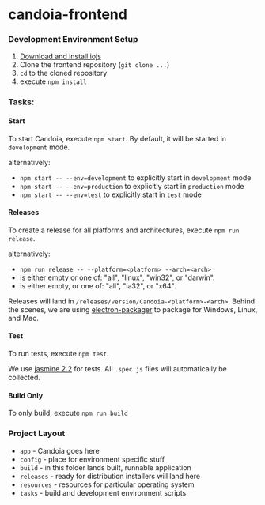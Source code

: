 # candoia-frontend

### Development Environment Setup

1. [Download and install iojs](https://iojs.org/)
2. Clone the frontend repository (`git clone ...`)
3. `cd` to the cloned repository
4. execute `npm install`

### Tasks:

#### Start
To start Candoia, execute `npm start`. By default, it will be started in `development` mode.

alternatively:

- `npm start -- --env=development` to explicitly start in `development` mode
- `npm start -- --env=production` to explicitly start in `production` mode
- `npm start -- --env=test` to explicitly start in `test` mode

#### Releases
To create a release for all platforms and architectures, execute `npm run release`.

alternatively:

- `npm run release -- --platform=<platform> --arch=<arch>`
- <platform> is either empty or one of: "all", "linux", "win32", or "darwin".
- <arch> is either empty, or one of: "all", "ia32", or "x64".

Releases will land in `/releases/version/Candoia-<platform>-<arch>`. Behind the scenes, we are using [electron-packager](https://www.npmjs.com/package/electron-packager) to package for Windows, Linux, and Mac.

#### Test
To run tests, execute `npm test`.

We use [jasmine 2.2](http://jasmine.github.io/2.2/introduction.html) for tests. All `.spec.js` files will automatically be collected.

#### Build Only
To only build, execute `npm run build`

### Project Layout

- `app` - Candoia goes here
- `config` - place for environment specific stuff
- `build` - in this folder lands built, runnable application
- `releases` - ready for distribution installers will land here
- `resources` - resources for particular operating system
- `tasks` - build and development environment scripts
